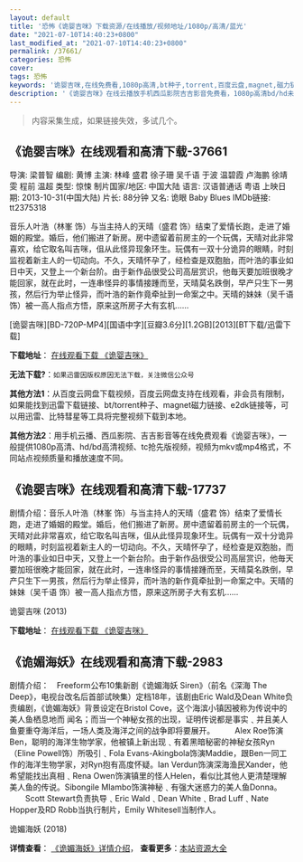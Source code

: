 ```yaml
---
layout: default
title: '恐怖《诡婴吉咪》下载资源/在线播放/视频地址/1080p/高清/蓝光'
date: "2021-07-10T14:40:23+0800"
last_modified_at: "2021-07-10T14:40:23+0800"
permalink: /37661/
categories: 恐怖
cover:
tags: 恐怖
keywords: '诡婴吉咪,在线免费看,1080p高清,bt种子,torrent,百度云盘,magnet,磁力链,迅雷下载资源'
description: '《诡婴吉咪》在线云播放手机西瓜影院吉吉影音免费看，1080p高清bd/hd未删减完整版和tc抢先枪版，mkv/mp4格式，附带bt/torrent种子、magnet/磁力链、百度云盘、网盘资源迅雷下载链接'
---
```


>内容采集生成，如果链接失效，多试几个。


## 《诡婴吉咪》在线观看和高清下载-37661

导演: 梁普智 编剧: 黄博 主演: 林峰 盛君 徐子珊 吴千语 于波 温碧霞 卢海鹏 徐靖雯 程前 温超 类型: 惊悚 制片国家/地区: 中国大陆 语言: 汉语普通话 粤语 上映日期: 2013-10-31(中国大陆) 片长: 88分钟 又名: 诡眼 Baby Blues IMDb链接: tt2375318

音乐人叶浩（林峯 饰）与当主持人的天晴（盛君 饰）结束了爱情长跑，走进了婚姻的殿堂。婚后，他们搬进了新房。房中遗留着前房主的一个玩偶，天晴对此非常喜欢，给它取名叫吉咪，伹从此怪异现象环生。玩偶有一双十分诡异的眼睛，时刻监视着新主人的一切动向。不久，天晴怀孕了，经检查是双胞胎，而叶浩的事业如日中天，又登上一个新台阶。由于新作品很受公司高层赏识，他毎天要加班很晚才能回家，就在此时，一连串怪异的事情接踵而至，天晴莫名跌倒，早产只生下一男孩，然后行为举止怪异，而叶浩的新作竟牵扯到一命案之中。天晴的妹妹（吴千语 饰）被一高人指点方悟，原来这所房子大有玄机……


[诡婴吉咪][BD-720P-MP4][国语中字][豆瓣3.6分][1.2GB][2013][BT下载/迅雷下载]

**下载地址**： [在线观看下载 《诡婴吉咪》](https://www.btdx8.com/torrent/baby_blues_2013.html) 


**无法下载?**：`如果迅雷因版权原因无法下载，关注微信公众号 `

**其他方法1**：从百度云网盘下载视频，百度云网盘支持在线观看，非会员有限制，如果能找到迅雷下载链接、bt/torrent种子、magnet磁力链接、e2dk链接等，可以用迅雷、比特彗星等工具将完整视频下载到本地。

**其他方法2**：用手机云播、西瓜影院、吉吉影音等在线免费观看《诡婴吉咪》，一般提供1080p高清、hd/bd高清视频、tc抢先版视频，视频为mkv或mp4格式，不同站点视频质量和播放速度不同。


## 《诡婴吉咪》在线观看和高清下载-17737

剧情介绍：音乐人叶浩（林峯 饰）与当主持人的天晴（盛君 饰）结束了爱情长跑，走进了婚姻的殿堂。婚后，他们搬进了新房。房中遗留着前房主的一个玩偶，天晴对此非常喜欢，给它取名叫吉咪，伹从此怪异现象环生。玩偶有一双十分诡异的眼睛，时刻监视着新主人的一切动向。不久，天晴怀孕了，经检查是双胞胎，而叶浩的事业如日中天，又登上一个新台阶。由于新作品很受公司高层赏识，他毎天要加班很晚才能回家，就在此时，一连串怪异的事情接踵而至，天晴莫名跌倒，早产只生下一男孩，然后行为举止怪异，而叶浩的新作竟牵扯到一命案之中。天晴的妹妹（吴千语 饰）被一高人指点方悟，原来这所房子大有玄机......


诡婴吉咪 (2013)

**下载地址**： [在线观看下载 《诡婴吉咪》](https://www.btbtdy.me/btdy/dy3441.html) 


## 《诡媚海妖》在线观看和高清下载-2983

剧情介绍：　Freeform公布10集新剧《诡媚海妖 Siren》（前名《深海 The Deep》，电视台改名后首部试映集）定档18年，该剧由Eric Wald及Dean White负责编剧，《诡媚海妖》背景设定在Bristol Cove，这个海滨小镇因被称为传说中的美人鱼栖息地而 闻名；而当一个神秘女孩的出现，证明传说都是事实﹑并且美人鱼要重夺海洋后，一场人类及海洋之间的战争即将要展开。  　　Alex Roe饰演Ben，聪明的海洋生物学家，他被镇上新出现﹑有着黑暗秘密的神秘女孩Ryn（Eline Powell饰）所吸引﹑Fola Evans-Akingbola饰演Maddie，跟Ben一同工作的海洋生物学家，对Ryn抱有高度怀疑。Ian Verdun饰演深海渔民Xander，他希望能找出真相﹑Rena Owen饰演镇里的怪人Helen，看似比其他人更清楚理解美人鱼的传说。Sibongile Mlambo饰演神秘﹑有强大迷惑力的美人鱼Donna。  　　Scott Stewart负责执导﹑Eric Wald﹑Dean White﹑Brad Luff﹑Nate Hopper及RD Robb当执行制片，Emily Whitesell当制作人。


诡媚海妖 (2018)

**详情查看**： [《诡媚海妖》详情介绍](/movie/2983/)， **查看更多**：[本站资源大全](/movie/t/all/)

